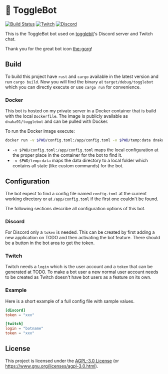 # 🤖 ToggleBot

[![Build Status][build-img]][build-url]
[![Twitch][twitch-img]][twitch-url]
[![Discord][discord-img]][discord-url]

[build-img]: https://img.shields.io/github/workflow/status/dnaka91/togglebot/CI/main?style=for-the-badge
[build-url]: https://github.com/dnaka91/togglebot/actions?query=workflow%3ACI
[twitch-img]: https://img.shields.io/badge/twitch-togglebit-9146ff?style=for-the-badge&logo=twitch&logoColor=white
[twitch-url]: https://twitch.tv/togglebit
[discord-img]: https://img.shields.io/badge/discord-togglebit-7289da?style=for-the-badge&logo=discord&logoColor=white
[discord-url]: https://discord.gg/qtyDMat

This is the ToggleBot bot used on [togglebit](https://github.com/togglebyte)'s Discord server and
Twitch chat.

Thank you for the great bot icon [the-gorg](https://github.com/the-gorg)!

## Build

To build this project have `rust` and `cargo` available in the latest version and run `cargo build`.
Now you will find the binary at `target/debug/togglebot` which you can directly execute or use
`cargo run` for convenience.

### Docker

This bot is hosted on my private server in a Docker container that is build with the local
`Dockerfile`. The image is publicly available as `dnaka91/togglebot` and can be pulled with Docker.

To run the Docker image execute:

```sh
docker run -v $PWD/config.toml:/app/config.toml -v $PWD/temp:data dnaka91/togglebot
```

- `-v $PWD/config.toml:/app/config.toml` maps the local configuration at the proper place in the
  container for the bot to find it.
- `-v $PWD/temp:data` maps the data directory to a local folder which contains all state (like
  custom commands) for the bot.

## Configuration

The bot expect to find a config file named `config.toml` at the current working directory or at
`/app/config.toml` if the first one couldn't be found.

The following sections describe all configuration options of this bot.

### Discord

For Discord only a `token` is needed. This can be created by first adding a new application on TODO and then activating the bot feature. There should be a button in the bot area to get the token.

### Twitch

Twitch needs a `login` which is the user account and a `token` that can be generated at TODO. To
make a bot user a new normal user account needs to be created as Twitch doesn't have bot users as a
feature on its own.

### Example

Here is a short example of a full config file with sample values.

```toml
[discord]
token = "xxx"

[twitch]
login = "botname"
token = "xxx"
```

## License

This project is licensed under the [AGPL-3.0 License](LICENSE) (or
<https://www.gnu.org/licenses/agpl-3.0.html>).
